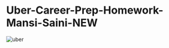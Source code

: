 # Uber-Career-Prep-Homework-Mansi-Saini-NEW

![uber](https://user-images.githubusercontent.com/41021436/218177536-8e27e91e-b005-4f51-86d0-160778f6e7eb.png?raw=true)
